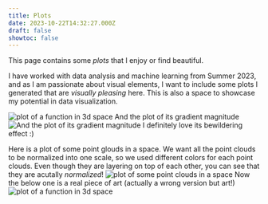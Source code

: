 ```yaml
---
title: Plots
date: 2023-10-22T14:32:27.000Z
draft: false
showtoc: false
---
```


This page contains some *plots* that I enjoy or find beautiful.

I have worked with data analysis and machine learning from Summer 2023, and as I am passionate about visual elements, I want to include some plots I generated that are *visually pleasing* here. This is also a space to showcase my potential in data visualization.

![plot of a function in 3d space](/img/posts/plot/plot_of_g.png)
And the plot of its gradient magnitude
![And the plot of its gradient magnitude](/img/posts/plot/plot_of_gradient_magnitude.png)
I definitely love its bewildering effect :)

Here is a plot of some point glouds in a space. We want all the point clouds to be normalized into one scale, so we used different colors for each point clouds. Even though they are layering on top of each other, you can see that they are acutally *normalized*!
![plot of some point clouds in a space](/img/posts/plot/normalized_point_clouds_of_tripetala_1_18.png)
Now the below one is a real piece of art (actually a wrong version but art!)
![plot of a function in 3d space](/img/posts/plot/rand_point_clouds.png)

